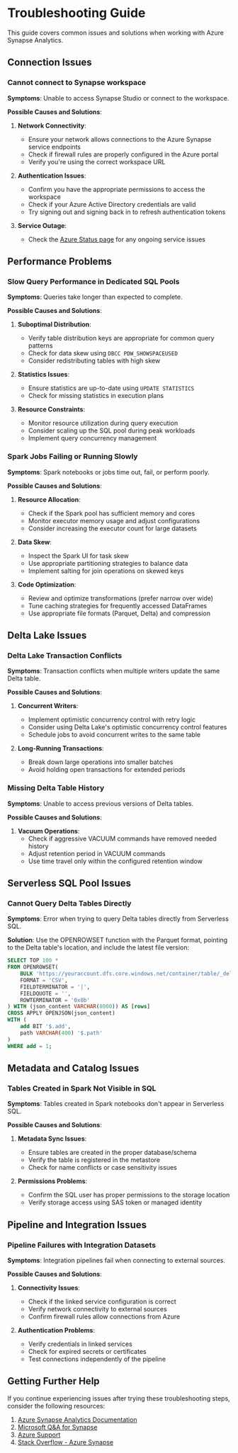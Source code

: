 # Troubleshooting Guide

This guide covers common issues and solutions when working with Azure Synapse Analytics.

## Connection Issues

### Cannot connect to Synapse workspace

**Symptoms**: Unable to access Synapse Studio or connect to the workspace.

**Possible Causes and Solutions**:

1. **Network Connectivity**:
   - Ensure your network allows connections to the Azure Synapse service endpoints
   - Check if firewall rules are properly configured in the Azure portal
   - Verify you're using the correct workspace URL

2. **Authentication Issues**:
   - Confirm you have the appropriate permissions to access the workspace
   - Check if your Azure Active Directory credentials are valid
   - Try signing out and signing back in to refresh authentication tokens

3. **Service Outage**:
   - Check the [Azure Status page](https://status.azure.com) for any ongoing service issues

## Performance Problems

### Slow Query Performance in Dedicated SQL Pools

**Symptoms**: Queries take longer than expected to complete.

**Possible Causes and Solutions**:

1. **Suboptimal Distribution**:
   - Verify table distribution keys are appropriate for common query patterns
   - Check for data skew using `DBCC PDW_SHOWSPACEUSED`
   - Consider redistributing tables with high skew

2. **Statistics Issues**:
   - Ensure statistics are up-to-date using `UPDATE STATISTICS`
   - Check for missing statistics in execution plans

3. **Resource Constraints**:
   - Monitor resource utilization during query execution
   - Consider scaling up the SQL pool during peak workloads
   - Implement query concurrency management

### Spark Jobs Failing or Running Slowly

**Symptoms**: Spark notebooks or jobs time out, fail, or perform poorly.

**Possible Causes and Solutions**:

1. **Resource Allocation**:
   - Check if the Spark pool has sufficient memory and cores
   - Monitor executor memory usage and adjust configurations
   - Consider increasing the executor count for large datasets

2. **Data Skew**:
   - Inspect the Spark UI for task skew
   - Use appropriate partitioning strategies to balance data
   - Implement salting for join operations on skewed keys

3. **Code Optimization**:
   - Review and optimize transformations (prefer narrow over wide)
   - Tune caching strategies for frequently accessed DataFrames
   - Use appropriate file formats (Parquet, Delta) and compression

## Delta Lake Issues

### Delta Lake Transaction Conflicts

**Symptoms**: Transaction conflicts when multiple writers update the same Delta table.

**Possible Causes and Solutions**:

1. **Concurrent Writers**:
   - Implement optimistic concurrency control with retry logic
   - Consider using Delta Lake's optimistic concurrency control features
   - Schedule jobs to avoid concurrent writes to the same table

2. **Long-Running Transactions**:
   - Break down large operations into smaller batches
   - Avoid holding open transactions for extended periods

### Missing Delta Table History

**Symptoms**: Unable to access previous versions of Delta tables.

**Possible Causes and Solutions**:

1. **Vacuum Operations**:
   - Check if aggressive VACUUM commands have removed needed history
   - Adjust retention period in VACUUM commands
   - Use time travel only within the configured retention window

## Serverless SQL Pool Issues

### Cannot Query Delta Tables Directly

**Symptoms**: Error when trying to query Delta tables directly from Serverless SQL.

**Solution**:
Use the OPENROWSET function with the Parquet format, pointing to the Delta table's location, and include the latest file version:

```sql
SELECT TOP 100 *
FROM OPENROWSET(
    BULK 'https://youraccount.dfs.core.windows.net/container/table/_delta_log/*.json',
    FORMAT = 'CSV',
    FIELDTERMINATOR = '|',
    FIELDQUOTE = '',
    ROWTERMINATOR = '0x0b'
) WITH (json_content VARCHAR(8000)) AS [rows]
CROSS APPLY OPENJSON(json_content)
WITH (
    add BIT '$.add',
    path VARCHAR(400) '$.path'
)
WHERE add = 1;
```

## Metadata and Catalog Issues

### Tables Created in Spark Not Visible in SQL

**Symptoms**: Tables created in Spark notebooks don't appear in Serverless SQL.

**Possible Causes and Solutions**:

1. **Metadata Sync Issues**:
   - Ensure tables are created in the proper database/schema
   - Verify the table is registered in the metastore
   - Check for name conflicts or case sensitivity issues

2. **Permissions Problems**:
   - Confirm the SQL user has proper permissions to the storage location
   - Verify storage access using SAS token or managed identity

## Pipeline and Integration Issues

### Pipeline Failures with Integration Datasets

**Symptoms**: Integration pipelines fail when connecting to external sources.

**Possible Causes and Solutions**:

1. **Connectivity Issues**:
   - Check if the linked service configuration is correct
   - Verify network connectivity to external sources
   - Confirm firewall rules allow connections from Azure

2. **Authentication Problems**:
   - Verify credentials in linked services
   - Check for expired secrets or certificates
   - Test connections independently of the pipeline

## Getting Further Help

If you continue experiencing issues after trying these troubleshooting steps, consider the following resources:

1. [Azure Synapse Analytics Documentation](https://learn.microsoft.com/en-us/azure/synapse-analytics/)
2. [Microsoft Q&A for Synapse](https://learn.microsoft.com/en-us/answers/topics/azure-synapse-analytics.html)
3. [Azure Support](https://azure.microsoft.com/en-us/support/create-ticket/)
4. [Stack Overflow - Azure Synapse](https://stackoverflow.com/questions/tagged/azure-synapse)
